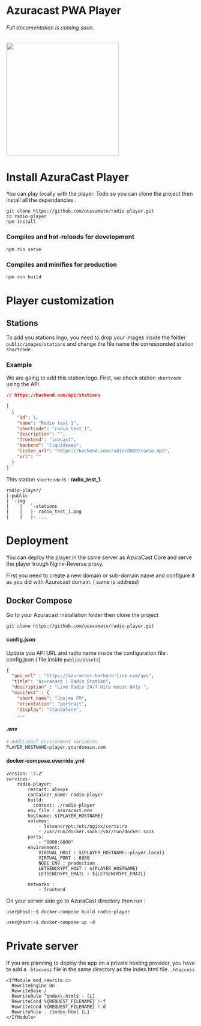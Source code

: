# Azuracast PWA Player 
###### Full documentation is coming soon.

<img src="https://user-images.githubusercontent.com/2962369/117323879-92b7af80-ae8f-11eb-9411-90fe1bc0459a.gif" width="300">


# Install AzuraCast Player
 You can play locally with the player. Todo so you can clone the project then install all the dependencies .

```
git clone https://github.com/oussamatn/radio-player.git
cd radio-player
npm install
```

### Compiles and hot-reloads for development
```
npm run serve
```

### Compiles and minifies for production
```
npm run build
```
# Player customization 

## Stations 
To add you stations logo, you need to drop your images inside the folder `public/images/stations` and change the file name the corresponded station `shortcode` 
### Example
We are going to add this station logo. 
First, we check station `shortcode` using the API
```JSON
// https://backend.com/api/stations

[
  {
    "id": 1,
    "name": "Radio test 1",
    "shortcode": "radio_test_1",
    "description": "",
    "frontend": "icecast",
    "backend": "liquidsoap",
    "listen_url": "https://backend.com/radio/8000/radio.mp3",
    "url": ""
  }
]
```
This station `shortcode` is : **radio_test_1**. 
```
radio-player/
|-public
| `-img
|    |   `-stations
|    |   |- radio_test_1.png
|    |   |- ...
```


# Deployment 

You can deploy the player in the same server as AzuraCast Core and serve the player trough Nginx-Reverse proxy.  

First you need to create a new domain or sub-domain name and configure it as you did with Azuracast domain. ( same ip address)
## Docker Compose 
Go to your Azuracast installation folder then clone the project
```properties
git clone https://github.com/oussamatn/radio-player.git
```

#### config.json
Update you API URL and radio name inside the configuration file : config.json ( file inside `public/assets`)
``` JSON
{
  "api_url" : "https://azuracast-backend-link.com/api",
  "title": "Azuracast | Radio Station",
  "description" : "Live Radio 24/7 Hits music Only ",
  "manifest" : {
    "short_name": "Joujma FM",
    "orientation": "portrait",
    "display": "standalone",
    ...
```
#### .env
``` BASH
# Additional Environment Variables
PLAYER_HOSTNAME=player.yourdomain.com
```

#### docker-compose.override.yml
``` YML
version: '2.2'
services:
    radio-player:
        restart: always
        container_name: radio-player
        build:
          context: ./radio-player
        env_file : azuracast.env
        hostname: ${PLAYER_HOSTNAME}
        volumes:
            - letsencrypt:/etc/nginx/certs:ro
            - /var/run/docker.sock:/var/run/docker.sock
        ports:
            - "8080:8080"
        environment:
            VIRTUAL_HOST : ${PLAYER_HOSTNAME:-player.local}
            VIRTUAL_PORT : 8080
            NODE_ENV : production
            LETSENCRYPT_HOST : ${PLAYER_HOSTNAME}
            LETSENCRYPT_EMAIL : ${LETSENCRYPT_EMAIL}
            
        networks :
            - frontend
```

On your server side go to AzuraCast directory then run : 
```properties 
user@host:~$ docker-compose build radio-player

user@host:~$ docker-compose up -d
```

# Private server 
If you are planning to deploy the app on a private hosting provider, you have to add a `.htaccess` file in the same directory as the index.html file.
`.htaccess`
```
<IfModule mod_rewrite.c>
  RewriteEngine On
  RewriteBase /
  RewriteRule ^index\.html$ - [L]
  RewriteCond %{REQUEST_FILENAME} !-f
  RewriteCond %{REQUEST_FILENAME} !-d
  RewriteRule . /index.html [L]
</IfModule>
```